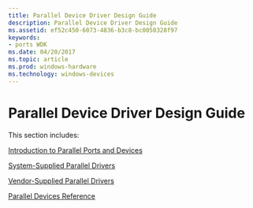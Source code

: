 ```yaml
---
title: Parallel Device Driver Design Guide
description: Parallel Device Driver Design Guide
ms.assetid: ef52c450-6073-4836-b3c8-bc0050328f97
keywords:
- ports WDK
ms.date: 04/20/2017
ms.topic: article
ms.prod: windows-hardware
ms.technology: windows-devices
---
```


# Parallel Device Driver Design Guide

This section includes:

[Introduction to Parallel Ports and Devices](introduction-to-parallel-ports-and-devices.md)

[System-Supplied Parallel Drivers](system-supplied-parallel-drivers.md)

[Vendor-Supplied Parallel Drivers](vendor-supplied-parallel-drivers.md)

[Parallel Devices Reference](/windows-hardware/drivers/ddi/_parports)